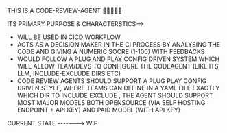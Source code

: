 THIS IS A CODE-REVIEW-AGENT 🤖🧠🇦🇮👾 

ITS PRIMARY PURPOSE & CHARACTERSTICS-->
- WILL BE USED IN CICD WORKFLOW
- ACTS AS A DECISION MAKER IN THE CI PROCESS BY ANALYSING THE CODE AND GIVING A NUMERIC SOCRE (1-100) WITH FEEDBACKS
- WOULD FOLLOW A PLUG AND PLAY CONFIG DRIVEN SYSTEM WHICH WILL ALLOW TEAM/DEVS TO CONFIGURE THE CODEAGENT (LIKE ITS LLM, INCLUDE-EXCLUDE DIRS ETC)
- CODE REVIEW AGENTS SHOULD SUPPORT A PLUG PLAY CONFIG DRIVEN STYLE, WHERE TEAMS CAN DEFINE IN A YAML FILE EXACTLY WHICH DIR TO INCLUDE EXCLUDE , THE AGENT SHOULD SUPPORT MOST MAJOR MODELS BOTH OPENSOURCE (VIA SELF HOSTING ENDPOINT + API KEY) AND PAID MODEL (WITH API KEY)


CURRENT STATE -------> WIP